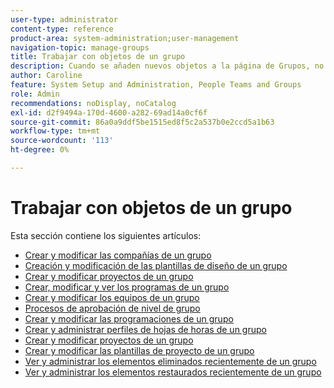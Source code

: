 ```yaml
---
user-type: administrator
content-type: reference
product-area: system-administration;user-management
navigation-topic: manage-groups
title: Trabajar con objetos de un grupo
description: Cuando se añaden nuevos objetos a la página de Grupos, no olvide actualizar el artículo Administrar grupos/Grupos overview/groups.html
author: Caroline
feature: System Setup and Administration, People Teams and Groups
role: Admin
recommendations: noDisplay, noCatalog
exl-id: d2f9494a-170d-4600-a282-69ad14a0cf6f
source-git-commit: 86a0a9ddf5be1515ed8f5c2a537b0e2ccd5a1b63
workflow-type: tm+mt
source-wordcount: '113'
ht-degree: 0%

---
```


# Trabajar con objetos de un grupo

<!--
<p data-mc-conditions="QuicksilverOrClassic.Draft mode">When new objects are added to the Groups page, don't forget to update the article Manage groups/Groups overview/groups.html</p>
-->

Esta sección contiene los siguientes artículos:

* [Crear y modificar las compañías de un grupo](../../../administration-and-setup/manage-groups/work-with-group-objects/create-and-modify-a-groups-companies.md)
* [Creación y modificación de las plantillas de diseño de un grupo](../../../administration-and-setup/manage-groups/work-with-group-objects/create-and-modify-a-groups-layout-templates.md)
* [Crear y modificar proyectos de un grupo](../../../administration-and-setup/manage-groups/work-with-group-objects/create-and-modify-a-groups-portfolios.md)
* [Crear, modificar y ver los programas de un grupo](../../../administration-and-setup/manage-groups/work-with-group-objects/create-and-modify-a-groups-programs.md)
* [Crear y modificar los equipos de un grupo](../../../administration-and-setup/manage-groups/work-with-group-objects/create-and-modify-a-groups-teams.md)
* [Procesos de aprobación de nivel de grupo](../../../administration-and-setup/manage-groups/work-with-group-objects/create-and-modify-groups-approval-processes.md)
* [Crear y modificar las programaciones de un grupo](../../../administration-and-setup/manage-groups/work-with-group-objects/create-and-modify-a-groups-schedules.md)
* [Crear y administrar perfiles de hojas de horas de un grupo](../../../administration-and-setup/manage-groups/work-with-group-objects/create-and-modify-a-groups-timesheet-profiles.md)
* [Crear y modificar proyectos de un grupo](../../../administration-and-setup/manage-groups/work-with-group-objects/create-and-modify-a-groups-projects.md)
* [Crear y modificar las plantillas de proyecto de un grupo](../../../administration-and-setup/manage-groups/work-with-group-objects/create-and-modify-a-groups-templates.md)
* [Ver y administrar los elementos eliminados recientemente de un grupo](../../../administration-and-setup/manage-groups/work-with-group-objects/view-manage-groups-recently-deleted-objects.md)
* [Ver y administrar los elementos restaurados recientemente de un grupo](../../../administration-and-setup/manage-groups/work-with-group-objects/view-manage-groups-recently-restored-objects.md)
